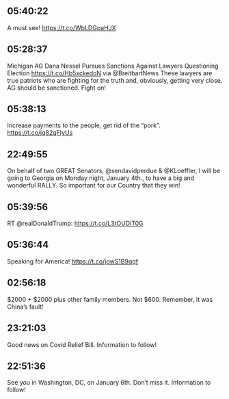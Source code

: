 ## 05:40:22
A must see! https://t.co/WbLDGpaHJX
## 05:28:37
Michigan AG Dana Nessel Pursues Sanctions Against Lawyers Questioning Election https://t.co/Hb5xckedoN via @BreitbartNews  These lawyers are true patriots who are fighting for the truth and, obviously, getting very close. AG should be sanctioned. Fight on!
## 05:38:13
Increase payments to the people, get rid of the “pork”. https://t.co/jq82qFIyUs
## 22:49:55
On behalf of two GREAT Senators, @sendavidperdue &amp; @KLoeffler, I will be going to Georgia on Monday night, January 4th., to have a big and wonderful RALLY. So important for our Country that they win!
## 05:39:56
RT @realDonaldTrump: https://t.co/L3tOUDiT0G
## 05:36:44
Speaking for America! https://t.co/jowS1B9qqf
## 02:56:18
$2000 + $2000 plus other family members. Not $600. Remember, it was China’s fault!
## 23:21:03
Good news on Covid Relief Bill. Information to follow!
## 22:51:36
See you in Washington, DC, on January 6th. Don’t miss it. Information to follow!
